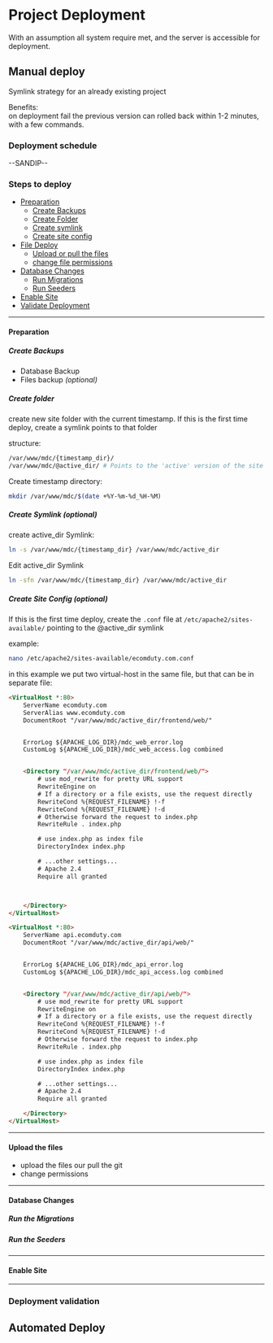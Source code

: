 # Project Deployment
With an assumption all system require met, and the server is accessible for deployment.

## Manual deploy
Symlink strategy for an already existing project

Benefits:\
on deployment fail the previous version can rolled back within 1-2 minutes, with a few commands.

### Deployment schedule
--SANDIP--

### Steps to deploy

* [Preparation](/installation/deploy#preparation)
    * [Create Backups](/installation/deploy#create-backups)
    * [Create Folder](/installation/deploy#create-folder)
    * [Create symlink](/installation/deploy#)
    * [Create site config](/installation/deploy#)
* [File Deploy](/installation/deploy#)
    * [Upload or pull the files](/installation/deploy#)
    * [change file permissions](/installation/deploy#)
* [Database Changes](/installation/deploy#)
    * [Run Migrations](/installation/deploy#)
    * [Run Seeders](/installation/deploy#)
* [Enable Site](/installation/deploy#)
* [Validate Deployment](/installation/deploy#)


___


#### Preparation


##### Create Backups

* Database Backup
* Files backup _(optional)_


##### Create folder

create new site folder with the current timestamp. If this is the first time deploy, create a symlink points to that folder

structure:
```bash
/var/www/mdc/{timestamp_dir}/
/var/www/mdc/@active_dir/ # Points to the 'active' version of the site
```

Create timestamp directory:
```bash
mkdir /var/www/mdc/$(date +%Y-%m-%d_%H-%M)
```


##### Create Symlink _(optional)_
create active_dir Symlink:
```bash
ln -s /var/www/mdc/{timestamp_dir} /var/www/mdc/active_dir
```

Edit active_dir Symlink
```bash
ln -sfn /var/www/mdc/{timestamp_dir} /var/www/mdc/active_dir
```



##### Create Site Config _(optional)_

If this is the first time deploy, create the `.conf` file at `/etc/apache2/sites-available/` pointing to the @active_dir symlink

example:

```bash
nano /etc/apache2/sites-available/ecomduty.com.conf
```

in this example we put two virtual-host in the same file, but that can be in separate file:

```html
<VirtualHost *:80>
    ServerName ecomduty.com
    ServerAlias www.ecomduty.com
    DocumentRoot "/var/www/mdc/active_dir/frontend/web/"


    ErrorLog ${APACHE_LOG_DIR}/mdc_web_error.log
    CustomLog ${APACHE_LOG_DIR}/mdc_web_access.log combined


    <Directory "/var/www/mdc/active_dir/frontend/web/">
        # use mod_rewrite for pretty URL support
        RewriteEngine on
        # If a directory or a file exists, use the request directly
        RewriteCond %{REQUEST_FILENAME} !-f
        RewriteCond %{REQUEST_FILENAME} !-d
        # Otherwise forward the request to index.php
        RewriteRule . index.php

        # use index.php as index file
        DirectoryIndex index.php

        # ...other settings...
        # Apache 2.4
        Require all granted



    </Directory>
</VirtualHost>

<VirtualHost *:80>
    ServerName api.ecomduty.com
    DocumentRoot "/var/www/mdc/active_dir/api/web/"


    ErrorLog ${APACHE_LOG_DIR}/mdc_api_error.log
    CustomLog ${APACHE_LOG_DIR}/mdc_api_access.log combined


    <Directory "/var/www/mdc/active_dir/api/web/">
        # use mod_rewrite for pretty URL support
        RewriteEngine on
        # If a directory or a file exists, use the request directly
        RewriteCond %{REQUEST_FILENAME} !-f
        RewriteCond %{REQUEST_FILENAME} !-d
        # Otherwise forward the request to index.php
        RewriteRule . index.php

        # use index.php as index file
        DirectoryIndex index.php

        # ...other settings...
        # Apache 2.4
        Require all granted

    </Directory>
</VirtualHost>

```


___


#### Upload the files
* upload the files our pull the git
* change permissions


___

#### Database Changes

##### Run the Migrations
##### Run the Seeders

___

#### Enable Site


___


### Deployment validation

## Automated Deploy

